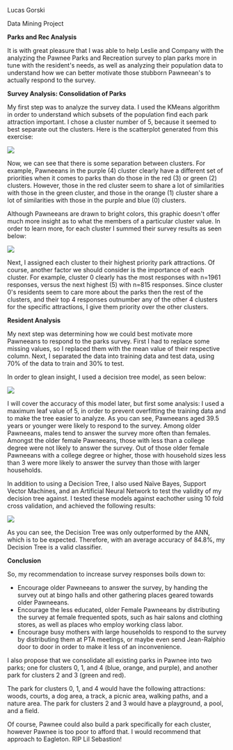 Lucas Gorski

Data Mining Project

**Parks and Rec Analysis**

It is with great pleasure that I was able to help Leslie and Company with the analyzing the Pawnee Parks and Recreation survey to plan parks more in tune with the resident&#39;s needs, as well as analyzing their population data to understand how we can better motivate those stubborn Pawneean&#39;s to actually respond to the survey.

**Survey Analysis: Consolidation of Parks**

My first step was to analyze the survey data. I used the KMeans algorithm in order to understand which subsets of the population find each park attraction important. I chose a cluster number of 5, because it seemed to best separate out the clusters. Here is the scatterplot generated from this exercise:

![](RackMultipart20200423-4-12nxi6u_html_e27cb1667d2ff6c7.png)

Now, we can see that there is some separation between clusters. For example, Pawneeans in the purple (4) cluster clearly have a different set of priorities when it comes to parks than do those in the red (3) or green (2) clusters. However, those in the red cluster seem to share a lot of similarities with those in the green cluster, and those in the orange (1) cluster share a lot of similarities with those in the purple and blue (0) clusters.

Although Pawneeans are drawn to bright colors, this graphic doesn&#39;t offer much more insight as to what the members of a particular cluster value. In order to learn more, for each cluster I summed their survey results as seen below:

![](RackMultipart20200423-4-12nxi6u_html_2ca0bf22eb35b831.png)

Next, I assigned each cluster to their highest priority park attractions. Of course, another factor we should consider is the importance of each cluster. For example, cluster 0 clearly has the most responses with n=1961 responses, versus the next highest (5) with n=815 responses. Since cluster 0&#39;s residents seem to care more about the parks then the rest of the clusters, and their top 4 responses outnumber any of the other 4 clusters for the specific attractions, I give them priority over the other clusters.

**Resident Analysis**

My next step was determining how we could best motivate more Pawneeans to respond to the parks survey. First I had to replace some missing values, so I replaced them with the mean value of their respective column. Next, I separated the data into training data and test data, using 70% of the data to train and 30% to test.

In order to glean insight, I used a decision tree model, as seen below:

![](RackMultipart20200423-4-12nxi6u_html_f625bae61da40057.png)

I will cover the accuracy of this model later, but first some analysis: I used a maximum leaf value of 5, in order to prevent overfitting the training data and to make the tree easier to analyze. As you can see, Pawneeans aged 39.5 years or younger were likely to respond to the survey. Among older Pawneeans, males tend to answer the survey more often than females. Amongst the older female Pawneeans, those with less than a college degree were not likely to answer the survey. Out of those older female Pawneeans with a college degree or higher, those with household sizes less than 3 were more likely to answer the survey than those with larger households.

In addition to using a Decision Tree, I also used Naïve Bayes, Support Vector Machines, and an Artificial Neural Network to test the validity of my decision tree against. I tested these models against eachother using 10 fold cross validation, and achieved the following results:

![](RackMultipart20200423-4-12nxi6u_html_dd92037fb5c96f3a.png)

As you can see, the Decision Tree was only outperformed by the ANN, which is to be expected. Therefore, with an average accuracy of 84.8%, my Decision Tree is a valid classifier.

**Conclusion**

So, my recommendation to increase survey responses boils down to:

- Encourage older Pawneeans to answer the survey, by handing the survey out at bingo halls and other gathering places geared towards older Pawneeans.
- Encourage the less educated, older Female Pawneeans by distributing the survey at female frequented spots, such as hair salons and clothing stores, as well as places who employ working class labor.
- Encourage busy mothers with large households to respond to the survey by distributing them at PTA meetings, or maybe even send Jean-Ralphio door to door in order to make it less of an inconvenience.

I also propose that we consolidate all existing parks in Pawnee into two parks; one for clusters 0, 1, and 4 (blue, orange, and purple), and another park for clusters 2 and 3 (green and red).

The park for clusters 0, 1, and 4 would have the following attractions: woods, courts, a dog area, a track, a picnic area, walking paths, and a nature area. The park for clusters 2 and 3 would have a playground, a pool, and a field.

Of course, Pawnee could also build a park specifically for each cluster, however Pawnee is too poor to afford that. I would recommend that approach to Eagleton. RIP Lil Sebastion!